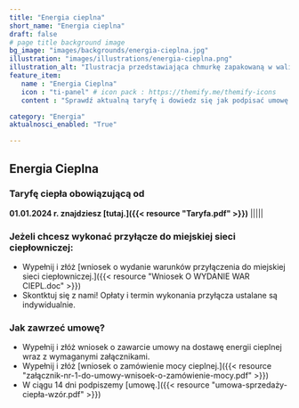 ```yaml
---
title: "Energia cieplna"
short_name: "Energia cieplna"
draft: false
# page title background image
bg_image: "images/backgrounds/energia-cieplna.jpg"
illustration: "images/illustrations/energia-cieplna.png"
illustration_alt: "Ilustracja przedstawiająca chmurkę zapakowaną w walizkę"
feature_item:
   name : "Energia Cieplna"
   icon : "ti-panel" # icon pack : https://themify.me/themify-icons
   content : "Sprawdź aktualną taryfę i dowiedz się jak podpisać umowę na dostawę ciepła."

category: "Energia"
aktualnosci_enabled: "True"

---
```


## Energia Cieplna 

### Taryfę ciepła obowiązującą od 
**01.01.2024 r. znajdziesz [tutaj.]({{< resource "Taryfa.pdf" >}})**
|||||

### Jeżeli chcesz wykonać przyłącze do miejskiej sieci ciepłowniczej: ###
- Wypełnij i złóż [wniosek o wydanie warunków przyłączenia do miejskiej sieci ciepłowniczej.]({{< resource "Wniosek O WYDANIE WAR CIEPL.doc" >}})
- Skontktuj się z nami! Opłaty i termin wykonania przyłącza ustalane są indywidualnie.

### Jak zawrzeć umowę? ###
- Wypełnij i złóż wniosek o zawarcie umowy na dostawę energii cieplnej wraz z wymaganymi załącznikami.
- Wypełnij i złóż [wniosek o zamówienie mocy cieplnej.]({{< resource "załącznik-nr-1-do-umowy-wnisoek-o-zamówienie-mocy.pdf" >}})
- W ciągu 14 dni podpiszemy [umowę.]({{< resource "umowa-sprzedaży-ciepła-wzór.pdf" >}})
